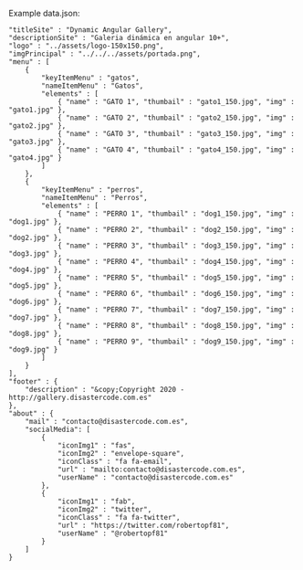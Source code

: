 Example data.json:


	"titleSite" : "Dynamic Angular Gallery",
	"descriptionSite" : "Galeria dinámica en angular 10+",
	"logo" : "../assets/logo-150x150.png",
	"imgPrincipal" : "../../../assets/portada.png",
	"menu" : [
		{
			"keyItemMenu" : "gatos",
			"nameItemMenu" : "Gatos",
			"elements" : [
				{ "name" : "GATO 1", "thumbail" : "gato1_150.jpg", "img" : "gato1.jpg" },
				{ "name" : "GATO 2", "thumbail" : "gato2_150.jpg", "img" : "gato2.jpg" },
				{ "name" : "GATO 3", "thumbail" : "gato3_150.jpg", "img" : "gato3.jpg" },
				{ "name" : "GATO 4", "thumbail" : "gato4_150.jpg", "img" : "gato4.jpg" }
			]
		},
		{
			"keyItemMenu" : "perros",
			"nameItemMenu" : "Perros",
			"elements" : [
				{ "name" : "PERRO 1", "thumbail" : "dog1_150.jpg", "img" : "dog1.jpg" },
				{ "name" : "PERRO 2", "thumbail" : "dog2_150.jpg", "img" : "dog2.jpg" },
				{ "name" : "PERRO 3", "thumbail" : "dog3_150.jpg", "img" : "dog3.jpg" },
				{ "name" : "PERRO 4", "thumbail" : "dog4_150.jpg", "img" : "dog4.jpg" },
				{ "name" : "PERRO 5", "thumbail" : "dog5_150.jpg", "img" : "dog5.jpg" },
				{ "name" : "PERRO 6", "thumbail" : "dog6_150.jpg", "img" : "dog6.jpg" },
				{ "name" : "PERRO 7", "thumbail" : "dog7_150.jpg", "img" : "dog7.jpg" },
				{ "name" : "PERRO 8", "thumbail" : "dog8_150.jpg", "img" : "dog8.jpg" },
				{ "name" : "PERRO 9", "thumbail" : "dog9_150.jpg", "img" : "dog9.jpg" }
			]
		}		
	],
	"footer" : {
		"description" : "&copy;Copyright 2020 - http://gallery.disastercode.com.es"
	},
	"about" : {
		"mail" : "contacto@disastercode.com.es",
		"socialMedia": [
			{
				"iconImg1" : "fas",
				"iconImg2" : "envelope-square",
				"iconClass" : "fa fa-email",
				"url" : "mailto:contacto@disastercode.com.es",
				"userName" : "contacto@disastercode.com.es"
			},
			{
				"iconImg1" : "fab",
				"iconImg2" : "twitter",
				"iconClass" : "fa fa-twitter",
				"url" : "https://twitter.com/robertopf81",
				"userName" : "@robertopf81"
			}
		]
	}
